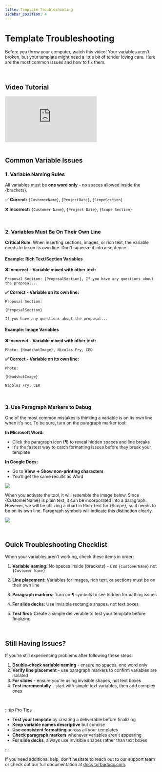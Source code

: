 ```yaml
---
title: Template Troubleshooting
sidebar_position: 4
---
```


# Template Troubleshooting

Before you throw your computer, watch this video! Your variables aren't broken, but your template might need a little bit of tender loving care. Here are the most common issues and how to fix them.

<br />

## Video Tutorial

<div style={{position: 'relative', paddingBottom: '56.25%', height: 0, overflow: 'hidden', maxWidth: '100%'}}>
  <iframe 
    src="https://www.youtube.com/embed/oTN2c3Y9X-Y?si=GdDa2PSFfFMvEQPu" 
    title="YouTube video player" 
    frameborder="0" 
    allow="accelerometer; autoplay; clipboard-write; encrypted-media; gyroscope; picture-in-picture; web-share" 
    referrerpolicy="strict-origin-when-cross-origin" 
    allowfullscreen
    style={{position: 'absolute', top: 0, left: 0, width: '100%', height: '100%'}}
  ></iframe>
</div>

<br />

## Common Variable Issues

### 1. Variable Naming Rules

All variables must be **one word only** - no spaces allowed inside the {brackets}.

✅ **Correct:** `{CustomerName}`, `{ProjectDate}`, `{ScopeSection}`

❌ **Incorrect:** `{Customer Name}`, `{Project Date}`, `{Scope Section}`

<br />

### 2. Variables Must Be On Their Own Line

**Critical Rule:** When inserting sections, images, or rich text, the variable needs to be on its own line. Don't squeeze it into a sentence.

#### Example: Rich Text/Section Variables

**❌ Incorrect - Variable mixed with other text:**
```
Proposal Section: {ProposalSection}, If you have any questions about the proposal...
```

**✅ Correct - Variable on its own line:**
```
Proposal Section:

{ProposalSection}

If you have any questions about the proposal...
```

#### Example: Image Variables

**❌ Incorrect - Variable mixed with other text:**
```
Photo: {HeadshotImage}, Nicolas Fry, CEO
```

**✅ Correct - Variable on its own line:**
```
Photo:

{HeadshotImage}

Nicolas Fry, CEO
```

<br />

### 3. Use Paragraph Markers to Debug

One of the most common mistakes is thinking a variable is on its own line when it's not. To be sure, turn on the paragraph marker tool:

**In Microsoft Word:**
- Click the paragraph icon (¶) to reveal hidden spaces and line breaks
- It's the fastest way to catch formatting issues before they break your template

**In Google Docs:**
- Go to **View → Show non-printing characters**
- You'll get the same results as Word

![](/img/how_to_create_a_template/paragraphtool.png)

When you activate the tool, it will resemble the image below. Since {CustomerName} is plain text, it can be incorporated into a paragraph. However, we will be utilizing a chart in Rich Text for {Scope}, so it needs to be on its own line. Paragraph symbols will indicate this distinction clearly.

![](/img/additional_information/ptoolexample.png)

<br />

## Quick Troubleshooting Checklist

When your variables aren't working, check these items in order:

1. **Variable naming:** No spaces inside {brackets} - use `{CustomerName}` not `{Customer Name}`

2. **Line placement:** Variables for images, rich text, or sections must be on their own line

3. **Paragraph markers:** Turn on ¶ symbols to see hidden formatting issues

4. **For slide decks:** Use invisible rectangle shapes, not text boxes

5. **Test first:** Create a simple deliverable to test your template before finalizing

<br />

## Still Having Issues?

If you're still experiencing problems after following these steps:

1. **Double-check variable naming** - ensure no spaces, one word only
2. **Verify line placement** - use paragraph markers to confirm variables are isolated
3. **For slides** - ensure you're using invisible shapes, not text boxes
4. **Test incrementally** - start with simple text variables, then add complex ones

<br />

:::tip Pro Tips

- **Test your template** by creating a deliverable before finalizing
- **Keep variable names descriptive** but concise
- **Use consistent formatting** across all your templates
- **Check paragraph markers** whenever variables aren't appearing
- **For slide decks**, always use invisible shapes rather than text boxes

:::

If you need additional help, don't hesitate to reach out to our support team or check out our full documentation at [docs.turbodocx.com](https://docs.turbodocx.com).

<br />